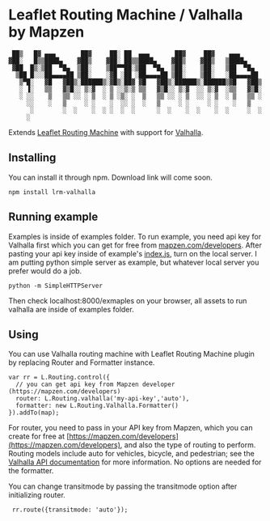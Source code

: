 Leaflet Routing Machine / Valhalla by Mapzen
=====================================


     ██▒   █▓ ▄▄▄       ██▓     ██░ ██  ▄▄▄       ██▓     ██▓    ▄▄▄      
    ▓██░   █▒▒████▄    ▓██▒    ▓██░ ██▒▒████▄    ▓██▒    ▓██▒   ▒████▄    
     ▓██  █▒░▒██  ▀█▄  ▒██░    ▒██▀▀██░▒██  ▀█▄  ▒██░    ▒██░   ▒██  ▀█▄  
      ▒██ █░░░██▄▄▄▄██ ▒██░    ░▓█ ░██ ░██▄▄▄▄██ ▒██░    ▒██░   ░██▄▄▄▄██ 
       ▒▀█░   ▓█   ▓██▒░██████▒░▓█▒░██▓ ▓█   ▓██▒░██████▒░██████▒▓█   ▓██▒
       ░ ▐░   ▒▒   ▓▒█░░ ▒░▓  ░ ▒ ░░▒░▒ ▒▒   ▓▒█░░ ▒░▓  ░░ ▒░▓  ░▒▒   ▓▒█░
       ░ ░░    ▒   ▒▒ ░░ ░ ▒  ░ ▒ ░▒░ ░  ▒   ▒▒ ░░ ░ ▒  ░░ ░ ▒  ░ ▒   ▒▒ ░
         ░░    ░   ▒     ░ ░    ░  ░░ ░  ░   ▒     ░ ░     ░ ░    ░   ▒   
          ░        ░  ░    ░  ░ ░  ░  ░      ░  ░    ░  ░    ░  ░     ░  ░
         ░                                                                    


Extends [Leaflet Routing Machine](https://github.com/perliedman/leaflet-routing-machine) with support for [Valhalla](https://mapzen.com/projects/valhalla).

## Installing

You can install it through npm. Download link will come soon.

    npm install lrm-valhalla

## Running example

Examples is inside of examples folder. To run example, you need api key for Valhalla first which you can get for free from [mapzen.com/developers](https://mapzen.com/developers). After pasting your api key inside of example's [index.js](https://github.com/valhalla/lrm-valhalla/blob/master/examples/index.js#L23), turn on the local server. I am putting python simple server as example, but whatever local server you prefer would do a job.
    
    python -m SimpleHTTPServer 

Then check localhost:8000/exmaples on your browser, all assets to run valhalla are inside of examples folder.

## Using

You can use Valhalla routing machine with Leaflet Routing Machine plugin by replacing Router and Formatter instance. 

    var rr = L.Routing.control({
      // you can get api key from Mapzen developer (https://mapzen.com/developers)
      router: L.Routing.valhalla('my-api-key','auto'),
      formatter: new L.Routing.Valhalla.Formatter()
    }).addTo(map);

For router, you need to pass in your API key from Mapzen, which you can create for free at [https://mapzen.com/developers](https://mapzen.com/developers), and also the type of routing to perform. Routing models include auto for vehicles, bicycle, and pedestrian; see the [Valhalla API documentation](https://github.com/valhalla/demos/blob/master/docs/valhalla_service.md) for more information. No options are needed for the formatter.

You can change transitmode by passing the transitmode option after initializing router. 

     rr.route({transitmode: 'auto'});
